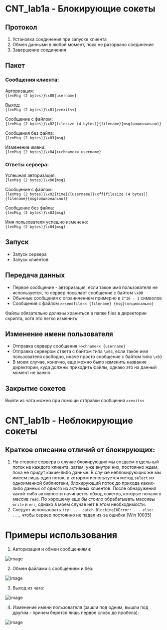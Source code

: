 # CNT_lab1a - Блокирующие сокеты

## Протокол

1. Установка соединения при запуске клиента
2. Обмен данными в любой момент, пока не разорвано соединение
3. Завершение соединения

## Пакет

### Сообщения клиента:

Авторизация:  
`{lenMsg (2 bytes)}\x00{username}`

Выход:  
`{lenMsg (2 bytes)}\x01{>>exit<<}`

Сообщение с файлом:  
`{lenMsg (2 bytes)}\x02{filesize (4 bytes)}{filename}{msg(опционально)}`

Сообщения без файла:  
`{lenMsg (2 bytes)}\x03{msg}`

Изменение имени:  
`{lenMsg (2 bytes)}\x04{>>chname<< username}`

### Ответы сервера:

Успешная авторизация:  
`{lenMsg (2 bytes)}\x00{msg}`

Сообщение с файлом:  
`{lenMsg (2 bytes)}\x02{time}{[username]}\xff{filesize (4 bytes)}{filename}{msg(опционально)}`

Сообщение без файла:  
`{lenMsg (2 bytes)}\x03{msg}`

Имя пользователя успешно изменено:  
`{lenMsg (2 bytes)}\x04{msg}`

## Запуск

- Запуск сервера
- Запуск клиентов

## Передача данных

- Первое сообщение - авторизация, если такое имя пользователя не используется, то сервер посылает сообщение с байтом `\x00`
- Обычные сообщения с ограничением примерно в `2^16 - 1` символов
- Сообщения с файлом `>>sendfile<< {filename} {msg}(опционально}`

Файлы обязательно должны храниться в папке files в директории скрипта, хотя это легко изменить

## Изменение имени пользователя

- Отправка серверу сообщения `>>chname<< {username}`
- Отправка сервером ответа с байтом типа `\x04`, если такое имя пользователя свободно, иначе просто сообщение с байтом типа `\x03`
- В моем случае, конечно, еще можно было изменить название директории, куда должны приходить файлы, однако это на данный момент не важно

## Закрытие сокетов

Выйти из чата можно при помощи отправки сообщения `>>exit<<`

# CNT_lab1b - Неблокирующие сокеты

## Краткое описание отличий от блокирующих:

1. На стороне сервера в случае блокирующих мы создаем отдельный поток на каждого клиента, затем, уже внутри них, постоянно ждем, пока не придут какие-либо данные. В случае неблокирующих же мы имеем лишь один поток, в котором используется метод `select` из одноименной библиотеки, блокирующий поток до прихода каких-либо данных от одного из активных клиентов. После обнаружения какой-либо активности начинается обход сокетов, которые попали в массив `read`. По хорошему еще бы стоило обрабатывать массивы `write` и `err`, однако в моем случае нет в этом необходимости.
2. Следует использовать `try: ... catch BlockingIOError: ... else: ...`, чтобы сервер постоянно не падал из-за ошибки \[Win 10035\]

# Примеры использования

1. Авторизация и обмен сообщениями:  

![image](https://user-images.githubusercontent.com/43076360/144421242-0185f5f4-2eb4-4338-9a4b-76c3712c530d.png)

2. Обмен файлами с сообщением и без:

![image](https://user-images.githubusercontent.com/43076360/144422017-6268f5ed-eb9d-41bd-bf68-f9ccd513fa0b.png)

3. Выход из чата:

![image](https://user-images.githubusercontent.com/43076360/144422493-5ae876f2-9c19-4d43-8fa3-a873c8fe0079.png)

4. Изменение имени пользователя (зашли под одним, вышли под другим - причем берется лишь первое слово до пробела):

![image](https://user-images.githubusercontent.com/43076360/144423446-7cde4059-33f1-490e-8f6d-2c1864642d04.png)

